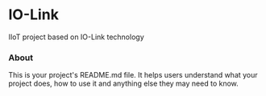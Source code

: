 IO-Link
=======

IIoT project based on IO-Link technology

### About

This is your project's README.md file. It helps users understand what your
project does, how to use it and anything else they may need to know.